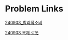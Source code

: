 # Problem Links

[240903_합리적소비](https://k-digital.goorm.io/learn/lecture/51560/1%ED%9A%8C%EC%B0%A8-%ED%81%B4%EB%9D%BC%EC%9A%B0%EB%93%9C-%EB%84%A4%EC%9D%B4%ED%8B%B0%EB%B8%8C-%EC%97%94%EC%A7%80%EB%8B%88%EC%96%B4%EB%A7%81-%EA%B0%9C%EB%B0%9C%EC%9E%90-%EC%96%91%EC%84%B1-%EA%B3%BC%EC%A0%95/lesson/2347687/%ED%95%A9%EB%A6%AC%EC%A0%81-%EC%86%8C%EB%B9%84)

[240903 복제 로봇](https://k-digital.goorm.io/learn/lecture/51560/1%ED%9A%8C%EC%B0%A8-%ED%81%B4%EB%9D%BC%EC%9A%B0%EB%93%9C-%EB%84%A4%EC%9D%B4%ED%8B%B0%EB%B8%8C-%EC%97%94%EC%A7%80%EB%8B%88%EC%96%B4%EB%A7%81-%EA%B0%9C%EB%B0%9C%EC%9E%90-%EC%96%91%EC%84%B1-%EA%B3%BC%EC%A0%95/lesson/2347688/%EB%B3%B5%EC%A0%9C-%EB%A1%9C%EB%B4%87)
